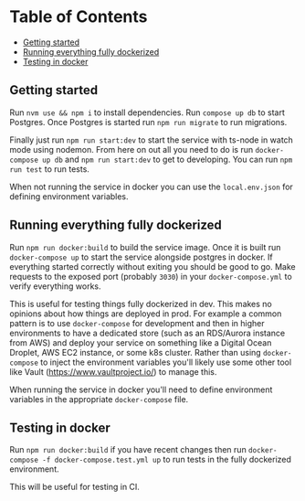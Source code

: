 # Table of Contents

- [Getting started](#getting-started)
- [Running everything fully dockerized](#running-everything-fully-dockerized)
- [Testing in docker](#testing-in-docker)

## Getting started

Run `nvm use && npm i` to install dependencies. Run `compose up db` to start Postgres. Once Postgres is started run `npm run migrate` to run migrations.

Finally just run `npm run start:dev` to start the service with ts-node in watch mode using nodemon. From here on out all you need to do is run `docker-compose up db` and `npm run start:dev` to get to developing. You can run `npm run test` to run tests.

When not running the service in docker you can use the `local.env.json` for defining environment variables.

## Running everything fully dockerized

Run `npm run docker:build` to build the service image. Once it is built run `docker-compose up` to start the service alongside postgres in docker. If everything started correctly without exiting you should be good to go. Make requests to the exposed port (probably `3030`) in your `docker-compose.yml` to verify everything works.

This is useful for testing things fully dockerized in dev. This makes no opinions about how things are deployed in prod. For example a common pattern is to use `docker-compose` for development and then in higher environments to have a dedicated store (such as an RDS/Aurora instance from AWS) and deploy your service on something like a Digital Ocean Droplet, AWS EC2 instance, or some k8s cluster. Rather than using `docker-compose` to inject the environment variables you'll likely use some other tool like Vault (https://www.vaultproject.io/) to manage this.

When running the service in docker you'll need to define environment variables in the appropriate `docker-compose` file.

## Testing in docker

Run `npm run docker:build` if you have recent changes then run `docker-compose -f docker-compose.test.yml up` to run tests in the fully dockerized environment.

This will be useful for testing in CI.
